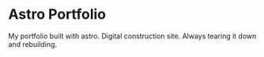 # Astro Portfolio

My portfolio built with astro. Digital construction site. Always tearing it down and rebuilding.
